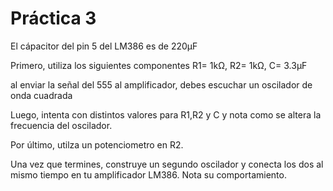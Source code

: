 # Práctica 3

El cápacitor del pin 5 del LM386 es de 220μF

Primero, utiliza los siguientes componentes R1= 1kΩ, R2= 1kΩ, C= 3.3μF

al enviar la señal del 555 al amplificador, debes escuchar un oscilador de onda cuadrada

Luego, intenta con distintos valores para R1,R2 y C y nota como se altera la frecuencia del oscilador.

Por último, utilza un potenciometro en R2.

Una vez que termines, construye un segundo oscilador y conecta los dos al mismo tiempo en tu amplificador LM386. Nota su comportamiento. 
